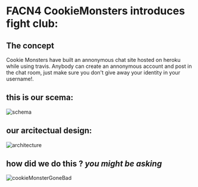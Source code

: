 # FACN4 CookieMonsters introduces fight club:
## The concept
Cookie Monsters have built an annonymous chat site hosted on heroku while using travis. Anybody can create an annonymous account and post in the chat room, just make sure you don't give away your identity in your username!.

## this is our scema:
![schema](https://user-images.githubusercontent.com/33840142/44159853-53364d00-a0c1-11e8-97c8-669b957aa31c.png)
## our arcitectual design:
![architecture](https://user-images.githubusercontent.com/33840142/44160038-d5267600-a0c1-11e8-9f8d-559f004d264d.png)
## how did we do this ? *you might be asking*
![cookieMonsterGoneBad](https://media.giphy.com/media/13NP2tXPeJzP44/giphy.gif)

